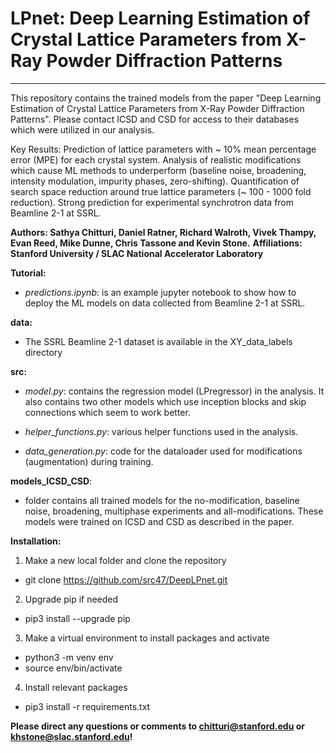 # LPnet: Deep Learning Estimation of Crystal Lattice Parameters from X-Ray Powder Diffraction Patterns

-----------------------------------------------------------------------------------------------------------------------------------------------------------------
This repository contains the trained models from the paper "Deep Learning Estimation of Crystal Lattice Parameters from X-Ray Powder Diffraction Patterns". Please contact ICSD and CSD for access to their databases which were utilized in our analysis. 

Key Results: Prediction of lattice parameters with ~ 10% mean percentage error (MPE) for each crystal system. Analysis of realistic modifications which cause ML methods to underperform (baseline noise, broadening, intensity modulation, impurity phases, zero-shifting). Quantification of search space reduction around true lattice parameters (~ 100 - 1000 fold reduction). Strong prediction for experimental synchrotron data from Beamline 2-1 at SSRL. 

**Authors: Sathya Chitturi, Daniel Ratner, Richard Walroth, Vivek Thampy, Evan Reed, Mike Dunne, Chris Tassone and Kevin Stone.**
**Affiliations: Stanford University / SLAC National Accelerator Laboratory**

**Tutorial:** 

* *predictions.ipynb*: is an example jupyter notebook to show how to deploy the ML models on data collected from Beamline 2-1 at SSRL. 

**data:** 

* The SSRL Beamline 2-1 dataset is available in the XY_data_labels directory 

**src:** 

* *model.py*: contains the regression model (LPregressor) in the analysis. It also contains two other models which use inception blocks and skip connections which seem to work better. 

* *helper_functions.py*: various helper functions used in the analysis. 

* *data_generation.py*: code for the dataloader used for modifications (augmentation) during training.

**models_ICSD_CSD**: 

* folder contains all trained models for the no-modification, baseline noise, broadening, multiphase experiments and all-modifications. These models were trained on ICSD and CSD as described in the paper. 

**Installation:** 

1) Make a new local folder and clone the repository

* git clone https://github.com/src47/DeepLPnet.git

2) Upgrade pip if needed

* pip3 install --upgrade pip

3) Make a virtual environment to install packages and activate 

* python3 -m venv env 
* source env/bin/activate

4) Install relevant packages

* pip3 install -r requirements.txt

**Please direct any questions or comments to chitturi@stanford.edu or khstone@slac.stanford.edu!** 

